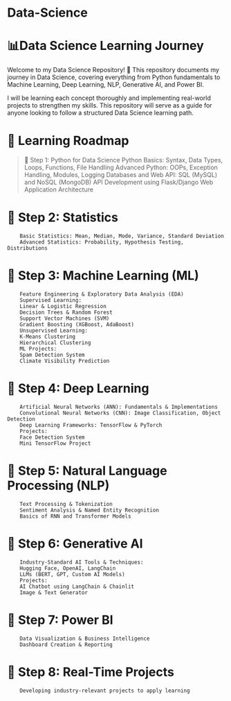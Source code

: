 # Data-Science
# 📊Data Science Learning Journey
Welcome to my Data Science Repository! 🚀
This repository documents my journey in Data Science, covering everything from Python fundamentals to Machine Learning, Deep Learning, NLP, Generative AI, and Power BI.

I will be learning each concept thoroughly and implementing real-world projects to strengthen my skills. This repository will serve as a guide for anyone looking to follow a structured Data Science learning path.

# 📌 Learning Roadmap
> 🔹 Step 1: Python for Data Science
        Python Basics: Syntax, Data Types, Loops, Functions, File Handling
        Advanced Python: OOPs, Exception Handling, Modules, Logging
        Databases and Web API:
        SQL (MySQL) and NoSQL (MongoDB)
        API Development using Flask/Django
        Web Application Architecture
# 🔹 Step 2: Statistics
        Basic Statistics: Mean, Median, Mode, Variance, Standard Deviation
        Advanced Statistics: Probability, Hypothesis Testing, Distributions
# 🔹 Step 3: Machine Learning (ML)
        Feature Engineering & Exploratory Data Analysis (EDA)
        Supervised Learning:
        Linear & Logistic Regression
        Decision Trees & Random Forest
        Support Vector Machines (SVM)
        Gradient Boosting (XGBoost, AdaBoost)
        Unsupervised Learning:
        K-Means Clustering
        Hierarchical Clustering
        ML Projects:
        Spam Detection System
        Climate Visibility Prediction
# 🔹 Step 4: Deep Learning
        Artificial Neural Networks (ANN): Fundamentals & Implementations
        Convolutional Neural Networks (CNN): Image Classification, Object Detection
        Deep Learning Frameworks: TensorFlow & PyTorch
        Projects:
        Face Detection System
        Mini TensorFlow Project
# 🔹 Step 5: Natural Language Processing (NLP)
        Text Processing & Tokenization
        Sentiment Analysis & Named Entity Recognition
        Basics of RNN and Transformer Models
# 🔹 Step 6: Generative AI
        Industry-Standard AI Tools & Techniques:
        Hugging Face, OpenAI, LangChain
        LLMs (BERT, GPT, Custom AI Models)
        Projects:
        AI Chatbot using LangChain & Chainlit
        Image & Text Generator
# 🔹 Step 7: Power BI
        Data Visualization & Business Intelligence
        Dashboard Creation & Reporting
# 🔹 Step 8: Real-Time Projects
        Developing industry-relevant projects to apply learning
